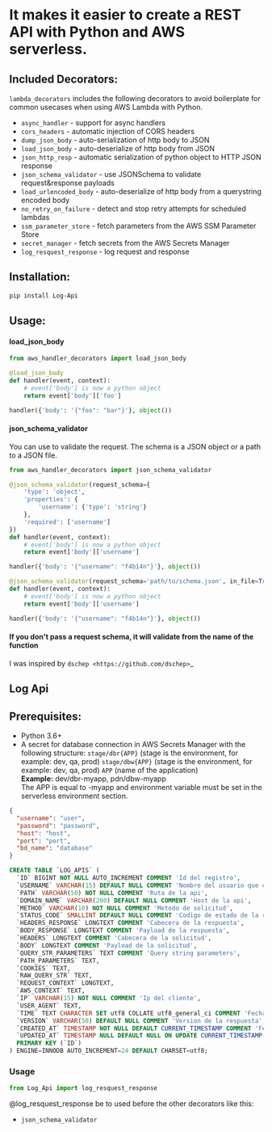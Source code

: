 # It makes it easier to create a REST API with Python and AWS serverless.

Included Decorators:
--------------------
``lambda_decorators`` includes the following decorators to avoid boilerplate
for common usecases when using AWS Lambda with Python.

* `async_handler` - support for async handlers
* `cors_headers` - automatic injection of CORS headers
* `dump_json_body` - auto-serialization of http body to JSON
* `load_json_body` - auto-deserialize of http body from JSON
* `json_http_resp` - automatic serialization of python object to HTTP JSON response
* `json_schema_validator` - use JSONSchema to validate request&response payloads
* `load_urlencoded_body` - auto-deserialize of http body from a querystring encoded body
* `no_retry_on_failure` - detect and stop retry attempts for scheduled lambdas
* `ssm_parameter_store` - fetch parameters from the AWS SSM Parameter Store
* `secret_manager` - fetch secrets from the AWS Secrets Manager
* `log_resquest_response` - log request and response

Installation:
-------------
```bash
pip install Log-Api
```

Usage:
------

#### load_json_body
```python
from aws_handler_decorators import load_json_body

@load_json_body
def handler(event, context):
    # event['body'] is now a python object
    return event['body']['foo']

handler({'body': '{"foo": "bar"}'}, object())
```

#### json_schema_validator
You can use to validate the request. The schema is a JSON object or a path to a JSON file.

```python
from aws_handler_decorators import json_schema_validator

@json_schema_validator(request_schema={
    'type': 'object',
    'properties': {
        'username': {'type': 'string'}
    },
    'required': ['username']
})
def handler(event, context):
    # event['body'] is now a python object
    return event['body']['username']

handler({'body': '{"username": "f4b14n"}'}, object())

@json_schema_validator(request_schema='path/to/schema.json', in_file=True)
def handler(event, context):
    # event['body'] is now a python object
    return event['body']['username']

handler({'body': '{"username": "f4b14n"}'}, object())
```

#### If you don't pass a request schema, it will validate from the name of the function

I was inspired by `dschep <https://github.com/dschep>`_

## Log Api

Prerequisites:
--------------

* Python 3.6+
* A secret for database connection in AWS Secrets Manager with the following structure:
`stage/dbr{APP}` (stage is the environment, for example: dev, qa, prod)
`stage/dbw{APP}` (stage is the environment, for example: dev, qa, prod)
`APP` (name of the application)\
**Example:** dev/dbr-myapp, pdn/dbw-myapp\
The APP is equal to -myapp and environment variable must be set in the serverless environment section.

```json
{
  "username": "user",
  "password": "password",
  "host": "host",
  "port": "port",
  "bd_name": "database"
}
```
```sql
CREATE TABLE `LOG_APIS` (
  `ID` BIGINT NOT NULL AUTO_INCREMENT COMMENT 'Id del registro',
  `USERNAME` VARCHAR(15) DEFAULT NULL COMMENT 'Nombre del usuario que consume el servicio',
  `PATH` VARCHAR(50) NOT NULL COMMENT 'Ruta de la api',
  `DOMAIN_NAME` VARCHAR(200) DEFAULT NULL COMMENT 'Host de la api',
  `METHOD` VARCHAR(10) NOT NULL COMMENT 'Metodo de solicitud',
  `STATUS_CODE` SMALLINT DEFAULT NULL COMMENT 'Codigo de estado de la respuesta',
  `HEADERS_RESPONSE` LONGTEXT COMMENT 'Cabecera de la respuesta',
  `BODY_RESPONSE` LONGTEXT COMMENT 'Payload de la respuesta',
  `HEADERS` LONGTEXT COMMENT 'Cabecera de la solicitud',
  `BODY` LONGTEXT COMMENT 'Payload de la solicitud',
  `QUERY_STR_PARAMETERS` TEXT COMMENT 'Query string parameters',
  `PATH_PARAMETERS` TEXT,
  `COOKIES` TEXT,
  `RAW_QUERY_STR` TEXT,
  `REQUEST_CONTEXT` LONGTEXT,
  `AWS_CONTEXT` TEXT,
  `IP` VARCHAR(15) NOT NULL COMMENT 'Ip del cliente',
  `USER_AGENT` TEXT,
  `TIME` TEXT CHARACTER SET utf8 COLLATE utf8_general_ci COMMENT 'Fecha en la que se ejecuto la api',
  `VERSION` VARCHAR(50) DEFAULT NULL COMMENT 'Version de la respuesta',
  `CREATED_AT` TIMESTAMP NOT NULL DEFAULT CURRENT_TIMESTAMP COMMENT 'Fecha de creacion del registro',
  `UPDATED_AT` TIMESTAMP NULL DEFAULT NULL ON UPDATE CURRENT_TIMESTAMP COMMENT 'Fecha en la que se actualizo el registro',
  PRIMARY KEY (`ID`)
) ENGINE=INNODB AUTO_INCREMENT=24 DEFAULT CHARSET=utf8;

```

### Usage
```python
from Log_Api import log_resquest_response
```
@log_resquest_response be to used before the other decorators like this: 
* `json_schema_validator`
